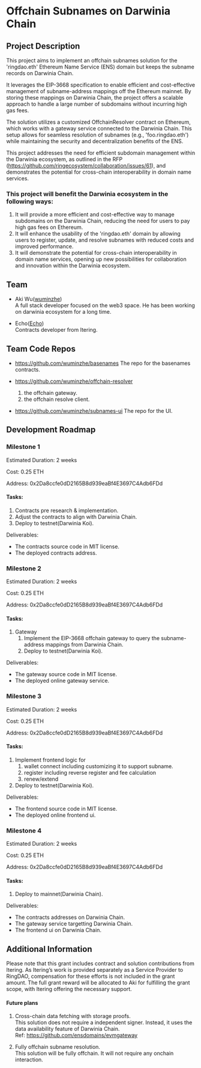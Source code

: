 # Offchain Subnames on Darwinia Chain

## Project Description

This project aims to implement an offchain subnames solution for the 'ringdao.eth' Ethereum Name Service (ENS) domain but keeps the subname records on Darwinia Chain. 

It leverages the EIP-3668 specification to enable efficient and cost-effective management of subname-address mappings off the Ethereum mainnet. By storing these mappings on Darwinia Chain, the project offers a scalable approach to handle a large number of subdomains without incurring high gas fees.

The solution utilizes a customized OffchainResolver contract on Ethereum, which works with a gateway service connected to the Darwinia Chain. This setup allows for seamless resolution of subnames (e.g., 'foo.ringdao.eth') while maintaining the security and decentralization benefits of the ENS.

<!-- Key features of the project include:
1. Offchain storage of subname-address mappings on Darwinia Chain
2. Integration with ENS on Ethereum using EIP-3668 for secure offchain data retrieval
3. A gateway service to facilitate communication between Ethereum and Darwinia Chain
4. User-friendly UIs for subname registration, update, and resolution.
5. Admin UI for subname management. -->

This project addresses the need for efficient subdomain management within the Darwinia ecosystem, as outlined in the RFP (https://github.com/ringecosystem/collaboration/issues/61), and demonstrates the potential for cross-chain interoperability in domain name services.

### This project will benefit the Darwinia ecosystem in the following ways:

1. It will provide a more efficient and cost-effective way to manage subdomains on the Darwinia Chain, reducing the need for users to pay high gas fees on Ethereum.
2. It will enhance the usability of the 'ringdao.eth' domain by allowing users to register, update, and resolve subnames with reduced costs and improved performance.
3. It will demonstrate the potential for cross-chain interoperability in domain name services, opening up new possibilities for collaboration and innovation within the Darwinia ecosystem.

## Team

- Aki Wu([wuminzhe](https://github.com/wuminzhe))  
  A full stack developer focused on the web3 space. He has been working on darwinia ecosystem for a long time.

- Echo([Echo](https://github.com/hujw77))  
  Contracts developer from Itering.


## Team Code Repos

- https://github.com/wuminzhe/basenames
  The repo for the basenames contracts.

- https://github.com/wuminzhe/offchain-resolver  
  1. the offchain gateway.
  2. the offchain resolve client.

- https://github.com/wuminzhe/subnames-ui
  The repo for the UI.

## Development Roadmap

### Milestone 1

Estimated Duration: 2 weeks

Cost: 0.25 ETH

Address: 0x2Da8ccfe0dD2165B8d939eaBf4E3697C4Adb6FDd

#### Tasks:

1. Contracts pre research & implementation.  
2. Adjust the contracts to align with Darwinia Chain.
3. Deploy to testnet(Darwinia Koi).

Deliverables:

- The contracts source code in MIT license.
- The deployed contracts address.

### Milestone 2

Estimated Duration: 2 weeks

Cost: 0.25 ETH

Address: 0x2Da8ccfe0dD2165B8d939eaBf4E3697C4Adb6FDd

#### Tasks:

1. Gateway  
   1. Implement the EIP-3668 offchain gateway to query the subname-address mappings from Darwinia Chain.
   2. Deploy to testnet(Darwinia Koi).

Deliverables:

- The gateway source code in MIT license.
- The deployed online gateway service.

### Milestone 3

Estimated Duration: 2 weeks

Cost: 0.25 ETH

Address: 0x2Da8ccfe0dD2165B8d939eaBf4E3697C4Adb6FDd

#### Tasks:

1. Implement frontend logic for
    1. wallet connect including customizing it to support subname.
    2. register including reverse register and fee calculation
    3. renew/extend
2. Deploy to testnet(Darwinia Koi).

Deliverables:

- The frontend source code in MIT license.
- The deployed online frontend ui.

### Milestone 4

Estimated Duration: 2 weeks

Cost: 0.25 ETH

Address: 0x2Da8ccfe0dD2165B8d939eaBf4E3697C4Adb6FDd

#### Tasks:

1. Deploy to mainnet(Darwinia Chain).

Deliverables:

- The contracts addresses on Darwinia Chain.
- The gateway service targetting Darwinia Chain.
- The frontend ui on Darwinia Chain.

## Additional Information

Please note that this grant includes contract and solution contributions from Itering. As Itering’s work is provided separately as a Service Provider to RingDAO, compensation for these efforts is not included in the grant amount. The full grant reward will be allocated to Aki for fulfilling the grant scope, with Itering offering the necessary support.

#### Future plans

1. Cross-chain data fetching with storage proofs.  
   This solution does not require a independent signer. Instead, it uses the data availability feature of Darwinia Chain.  
   Ref: https://github.com/ensdomains/evmgateway

2. Fully offchain subname resolution.  
   This solution will be fully offchain. It will not require any onchain interaction.
